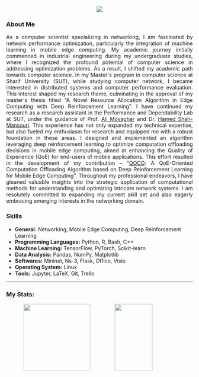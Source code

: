 <div align="center">
    <img src="https://capsule-render.vercel.app/api?type=waving&color=gradient&customColorList=6&height=120&section=header&text=&fontSize=32&animation=fadeIn&fontAlignY=30">
</div>

### About Me
<p align='justify'>
As a computer scientist specializing in networking, I am fascinated by network performance optimization, particularly the integration of machine learning in mobile edge computing. My academic journey initially commenced in industrial engineering during my undergraduate studies, where I recognized the profound potential of computer science in addressing optimization problems. As a result, I shifted my academic path towards computer science. In my Master's program in computer science at Sharif University (SUT), while studying computer network, I became interested in distributed systems and computer performance evaluation. This interest shaped my research theme, culminating in the approval of my master's thesis titled “A Novel Resource Allocation Algorithm in Edge Computing with Deep Reinforcement Learning”. I have continued my research as a research assistant in the Performance and Dependability Lab at SUT, under the guidance of Prof. <a href="https://scholar.google.com/citations?user=BXNelwwAAAAJ&hl=en&oi=ao">Ali Movaghar</a> and Dr. <a href="https://scholar.google.com/citations?user=dcjIFccAAAAJ&hl=en&oi=ao">Hamed Shah-Mansouri</a>. This experience has not only expanded my technical expertise, but also fueled my enthusiasm for research and equipped me with a robust foundation in these areas. I designed and implemented an algorithm leveraging deep reinforcement learning to optimize computation offloading decisions in mobile edge computing, aimed at enhancing the Quality of Experience (QoE) for end-users of mobile applications. This effort resulted in the development of my contribution – “<a href="https://github.com/ImanRHT/QOCO">QOCO</a>: A QoE-Oriented Computation Offloading Algorithm based on Deep Reinforcement Learning for Mobile Edge Computing”. Throughout my professional endeavors, I have gleaned valuable insights into the strategic application of computational methods for understanding and optimizing intricate network systems. I am resolutely committed to expanding my current skill set and also eagerly embracing emerging interests in the networking domain.
</p>

### Skills
- **General:** Networking, Mobile Edge Computing, Deep Reinforcement Learning
- **Programming Languages:** Python, R, Bash, C++
- **Machine Learning:** TensorFlow, PyTorch, Scikit-learn
- **Data Analysis:** Pandas, NumPy, Matplotlib
- **Softwares:** Mininet, Ns-3, Flask, Office, Visio
- **Operating System:** Linux
- **Tools:** Jupyter, LaTeX, Git, Trello
  
<hr/>


### My Stats:

<p align="center">
<img height="180em" src="https://github-readme-stats.vercel.app/api?username=imanrht&show_icons=true&theme=github_dark&hide_border=true&date_format=M%20j%5B%2C%20Y%5D&&count_private=true&include_all_commits=true" />
<img height="180em" src="https://github-readme-streak-stats.herokuapp.com/?user=imanrht&theme=react&background=0d1117&hide_border=true&date_format=M%20j%5B%2C%20Y%5D&count_private=true" width="45%" />
</p>
